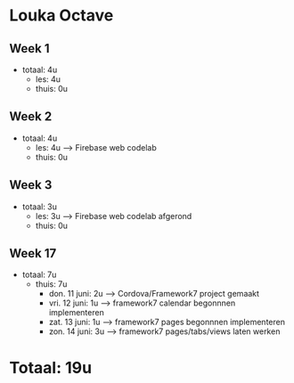 # Louka Octave
## Week 1
  * totaal: 4u
    * les: 4u
    * thuis: 0u
    
## Week 2
  * totaal: 4u
    * les: 4u --> Firebase web codelab
    * thuis: 0u
    
## Week 3
  * totaal: 3u
    * les: 3u --> Firebase web codelab afgerond
    * thuis: 0u
  
## Week 17
  * totaal: 7u
    * thuis: 7u
      * don. 11 juni: 2u --> Cordova/Framework7 project gemaakt
      * vri. 12 juni: 1u --> framework7 calendar begonnnen implementeren
      * zat. 13 juni: 1u --> framework7 pages begonnnen implementeren
      * zon. 14 juni: 3u --> framework7 pages/tabs/views laten werken

# Totaal: 19u

